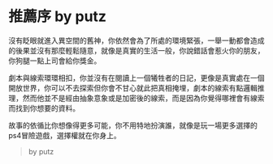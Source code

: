 # 推薦序 by putz

沒有眨眼就進入異空間的舊神，你依然會為了所處的環境緊張，一舉一動都會造成的後果並沒有那麼輕鬆隨意，就像是真實的生活一般，你說錯話會惹火你的朋友，你狗腿一點上司會給你獎金。

劇本與線索環環相扣，你並沒有在閱讀上一個犧牲者的日記，更像是真實處在一個開放世界，你可以不去探索但你會不甘心就此把真相掩埋，劇本的線索有點邏輯推理，然而他並不是經由抽象意象或是加密後的線索，而是因為你覺得哪裡會有線索而找到你想要的資料。

故事的依循比你想像得更多可能，你不用特地扮演誰，就像是玩一場更多選擇的ps4冒險遊戲，選擇權就在你身上。

> by putz

